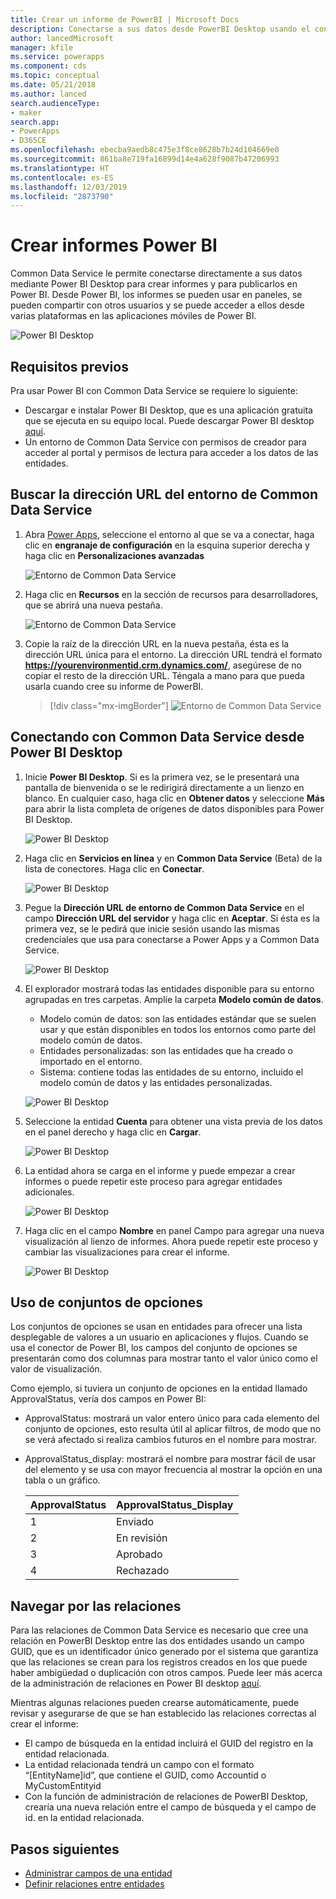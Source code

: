 ```yaml
---
title: Crear un informe de PowerBI | Microsoft Docs
description: Conectarse a sus datos desde PowerBI Desktop usando el conector de Common Data Service.
author: lancedMicrosoft
manager: kfile
ms.service: powerapps
ms.component: cds
ms.topic: conceptual
ms.date: 05/21/2018
ms.author: lanced
search.audienceType:
- maker
search.app:
- PowerApps
- D365CE
ms.openlocfilehash: ebecba9aedb8c475e3f8ce8628b7b24d104669e0
ms.sourcegitcommit: 861ba8e719fa16899d14e4a628f9087b47206993
ms.translationtype: HT
ms.contentlocale: es-ES
ms.lasthandoff: 12/03/2019
ms.locfileid: "2873790"
---
```

# <a name="create-a-power-bi-report"></a>Crear informes Power BI
Common Data Service le permite conectarse directamente a sus datos mediante Power BI Desktop para crear informes y para publicarlos en Power BI. Desde Power BI, los informes se pueden usar en paneles, se pueden compartir con otros usuarios y se puede acceder a ellos desde varias plataformas en las aplicaciones móviles de Power BI.

![Power BI Desktop](./media/data-platform-cds-powerbi-connector/PBIDesktop.png "Power BI Desktop")

## <a name="prerequisites"></a>Requisitos previos

Pra usar Power BI con Common Data Service se requiere lo siguiente:

* Descargar e instalar Power BI Desktop, que es una aplicación gratuita que se ejecuta en su equipo local. Puede descargar Power BI desktop [aquí](https://powerbi.microsoft.com/desktop/).
* Un entorno de Common Data Service con permisos de creador para acceder al portal y permisos de lectura para acceder a los datos de las entidades.

## <a name="finding-your-common-data-service-environment-url"></a>Buscar la dirección URL del entorno de Common Data Service

1. Abra [Power Apps](https://make.powerapps.com/?utm_source=padocs&utm_medium=linkinadoc&utm_campaign=referralsfromdoc), seleccione el entorno al que se va a conectar, haga clic en **engranaje de configuración** en la esquina superior derecha y haga clic en **Personalizaciones avanzadas**

    ![Entorno de Common Data Service](./media/data-platform-cds-powerbi-connector/CDSEnv1.png "Entorno de Common Data Service")

2. Haga clic en **Recursos** en la sección de recursos para desarrolladores, que se abrirá una nueva pestaña.

    ![Entorno de Common Data Service](./media/data-platform-cds-powerbi-connector/CDSEnv2.png "Entorno de Common Data Service")

3. Copie la raíz de la dirección URL en la nueva pestaña, ésta es la dirección URL única para el entorno. La dirección URL tendrá el formato **https://yourenvironmentid.crm.dynamics.com/**, asegúrese de no copiar el resto de la dirección URL. Téngala a mano para que pueda usarla cuando cree su informe de PowerBI.

    > [!div class="mx-imgBorder"] 
    > ![Entorno de Common Data Service](./media/data-platform-cds-powerbi-connector/CDSEnv3.png "Entorno de Common Data Service")

## <a name="connecting-to-common-data-service-from-power-bi-desktop"></a>Conectando con Common Data Service desde Power BI Desktop

1. Inicie **Power BI Desktop**. Si es la primera vez, se le presentará una pantalla de bienvenida o se le redirigirá directamente a un lienzo en blanco. En cualquier caso, haga clic en **Obtener datos** y seleccione **Más** para abrir la lista completa de orígenes de datos disponibles para Power BI Desktop.

    ![Power BI Desktop](./media/data-platform-cds-powerbi-connector/CreateReport1.png "Power BI Desktop")

2. Haga clic en **Servicios en línea** y en **Common Data Service** (Beta) de la lista de conectores. Haga clic en **Conectar**.

    ![Power BI Desktop](./media/data-platform-cds-powerbi-connector/CreateReport2.png "Power BI Desktop")

3. Pegue la **Dirección URL de entorno de Common Data Service** en el campo **Dirección URL del servidor** y haga clic en **Aceptar**. Si ésta es la primera vez, se le pedirá que inicie sesión usando las mismas credenciales que usa para conectarse a Power Apps y a Common Data Service.

    ![Power BI Desktop](./media/data-platform-cds-powerbi-connector/CreateReport3.png "Power BI Desktop")

4. El explorador mostrará todas las entidades disponible para su entorno agrupadas en tres carpetas. Amplíe la carpeta **Modelo común de datos**.

    * Modelo común de datos: son las entidades estándar que se suelen usar y que están disponibles en todos los entornos como parte del modelo común de datos.
    * Entidades personalizadas: son las entidades que ha creado o importado en el entorno.
    * Sistema: contiene todas las entidades de su entorno, incluido el modelo común de datos y las entidades personalizadas.

    ![Power BI Desktop](./media/data-platform-cds-powerbi-connector/CreateReport4.png "Power BI Desktop")

5. Seleccione la entidad **Cuenta** para obtener una vista previa de los datos en el panel derecho y haga clic en **Cargar**.

    ![Power BI Desktop](./media/data-platform-cds-powerbi-connector/CreateReport5.png "Power BI Desktop")

6. La entidad ahora se carga en el informe y puede empezar a crear informes o puede repetir este proceso para agregar entidades adicionales.

    ![Power BI Desktop](./media/data-platform-cds-powerbi-connector/CreateReport6.png "Power BI Desktop")

7. Haga clic en el campo **Nombre** en panel Campo para agregar una nueva visualización al lienzo de informes. Ahora puede repetir este proceso y cambiar las visualizaciones para crear el informe.

    ![Power BI Desktop](./media/data-platform-cds-powerbi-connector/CreateReport7.png "Power BI Desktop")


## <a name="using-option-sets"></a>Uso de conjuntos de opciones

Los conjuntos de opciones se usan en entidades para ofrecer una lista desplegable de valores a un usuario en aplicaciones y flujos. Cuando se usa el conector de Power BI, los campos del conjunto de opciones se presentarán como dos columnas para mostrar tanto el valor único como el valor de visualización.

Como ejemplo, si tuviera un conjunto de opciones en la entidad llamado ApprovalStatus, vería dos campos en Power BI:

* ApprovalStatus: mostrará un valor entero único para cada elemento del conjunto de opciones, esto resulta útil al aplicar filtros, de modo que no se verá afectado si realiza cambios futuros en el nombre para mostrar.
* ApprovalStatus_display: mostrará el nombre para mostrar fácil de usar del elemento y se usa con mayor frecuencia al mostrar la opción en una tabla o un gráfico.

    |ApprovalStatus|ApprovalStatus_Display|
    |---------|---------|
    1|Enviado
    2|En revisión
    3|Aprobado
    4|Rechazado

## <a name="navigating-relationships"></a>Navegar por las relaciones

Para las relaciones de Common Data Service es necesario que cree una relación en PowerBI Desktop entre las dos entidades usando un campo GUID, que es un identificador único generado por el sistema que garantiza que las relaciones se crean para los registros creados en los que puede haber ambigüedad o duplicación con otros campos. Puede leer más acerca de la administración de relaciones en Power BI desktop [aquí](https://docs.microsoft.com/power-bi/desktop-create-and-manage-relationships).

Mientras algunas relaciones pueden crearse automáticamente, puede revisar y asegurarse de que se han establecido las relaciones correctas al crear el informe:

* El campo de búsqueda en la entidad incluirá el GUID del registro en la entidad relacionada.
* La entidad relacionada tendrá un campo con el formato “[EntityName]id”, que contiene el GUID, como Accountid o MyCustomEntityid
* Con la función de administración de relaciones de PowerBI Desktop, crearía una nueva relación entre el campo de búsqueda y el campo de id. en la entidad relacionada.


## <a name="next-steps"></a>Pasos siguientes
* [Administrar campos de una entidad](data-platform-manage-fields.md)
* [Definir relaciones entre entidades](data-platform-entity-lookup.md)


